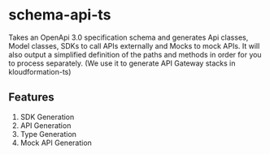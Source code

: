 # schema-api-ts

Takes an OpenApi 3.0 specification schema and generates Api classes, Model classes, SDKs to call APIs externally and Mocks to mock APIs.
It will also output a simplified definition of the paths and methods in order for you to process separately. 
(We use it to generate API Gateway stacks in kloudformation-ts)

## Features

1. SDK Generation
2. API Generation
3. Type Generation
4. Mock API Generation
